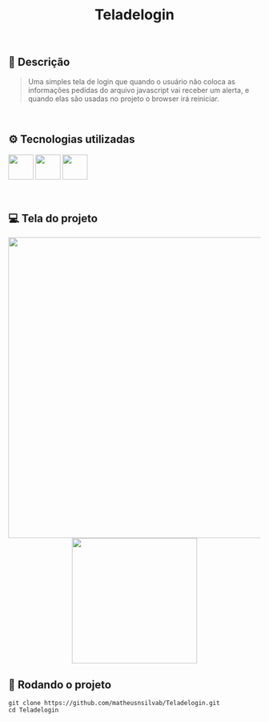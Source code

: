 <h1 align="center">Teladelogin</h1>

<br>

## 📝 Descrição
> Uma simples tela de login que quando o usuário não coloca as informações pedidas do arquivo javascript vai receber um alerta, e quando elas são usadas no projeto o browser irá reiniciar.

<br>

## ⚙️ Tecnologias utilizadas
<img src="https://cdn.jsdelivr.net/gh/devicons/devicon/icons/html5/html5-plain-wordmark.svg" width="50"/> <img src="https://cdn.jsdelivr.net/gh/devicons/devicon/icons/css3/css3-plain-wordmark.svg" width="50"/> <img src="https://cdn.jsdelivr.net/gh/devicons/devicon/icons/javascript/javascript-plain.svg" width="50"/> 

<br>

## 💻 Tela do projeto
<div align="center">
<img src="https://github.com/matheusnsilvab/Teladelogin/assets/131299485/8566bdfc-8241-4ec3-b7a6-3cf6ee335d44" width="600px"/>
<img src="https://github.com/matheusnsilvab/Teladelogin/assets/131299485/e2f4dc6d-3c3d-4a6f-ad18-59dfe7c81f04" width="250px"/>
</div>

##

## 🚀 Rodando o projeto
```
git clone https://github.com/matheusnsilvab/Teladelogin.git
cd Teladelogin
```
